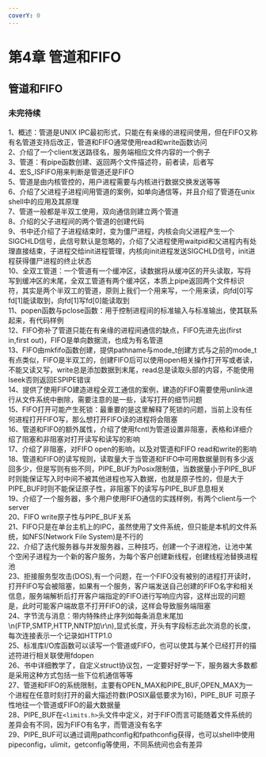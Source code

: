 ```yaml
---
coverY: 0
---
```


# 第4章 管道和FIFO

## 管道和FIFO

### 未完待续

1、概述：管道是UNIX IPC最初形式，只能在有亲缘的进程间使用，但在FIFO又称有名管道支持后改正，管道和FIFO通常使用read和write函数访问  
2、介绍了一个client发送路径名，服务端相应文件内容的一个例子  
3、管道：有pipe函数创建、返回两个文件描述符，前者读，后者写  
4、宏S_ISFIFO用来判断是管道还是FIFO  
5、管道是由内核管控的，用户进程需要与内核进行数据交换发送等等  
6、介绍了父进程子进程间用管道的案例，如单向通信等，并且介绍了管道在unix shell中的应用及其原理  
7、管道一般都是半双工使用，双向通信则建立两个管道  
8、介绍的父子进程间的两个管道的创建代码  
9、书中还介绍了子进程结束时，变为僵尸进程，内核会向父进程产生一个SIGCHLD信号，此信号默认是忽略的，介绍了父进程使用waitpid和父进程内有处理直接结束，子进程交给init进程管理，内核向init进程发送SIGCHLD信号，init进程获得僵尸进程的终止状态  
10、全双工管道：一个管道有一个缓冲区，读数据将从缓冲区的开头读取，写将写到缓冲区的末尾，全双工管道有两个缓冲区，本质上pipe返回两个文件标识符，其实是两个半双工的管道，原则上我们一个用来写，一个用来读，向fd[0]写fd[1]能读取到，向fd[1]写fd[0]能读取到  
11、popen函数与pclose函数：用于控制进程间的标准输入与标准输出，使其联系起来，有代码样例  
12、FIFO弥补了管道只能在有亲缘的进程间通信的缺点，FIFO先进先出(first in,first out)，FIFO是单向数据流，也成为有名管道  
13、FIFO由mkfifo函数创建，提供pathname与mode_t创建方式与之前的mode_t有点类似，FIFO是半双工的，创建FIFO后可以使用open相关操作打开写或者读，不能又读又写，write总是添加数据到末尾，read总是读取头部的内容，不能使用lseek否则返回ESPIPE错误  
14、提供了使用FIFO建造进程全双工通信的案例，建造的FIFO需要使用unlink进行从文件系统中删除，需要注意的是一些，读写打开的细节问题  
15、FIFO打开可能产生死锁：最重要的是这里解释了死锁的问题，当前上没有任何进程打开FIFO写，那么想打开FIFO读的进程将会阻塞  
16、管道和FIFO的额外属性，介绍了使用fcntl为管道设置非阻塞，表格和详细介绍了阻塞和非阻塞对打开读写和读写的影响  
17、介绍了非阻塞，对FIFO open的影响，以及对管道和FIFO read和write的影响  
18、管道和FIFO的读写规则，读取量大于当管道和FIFO中可用数据量则有多少返回多少，但是写则有些不同，PIPE_BUF为Posix限制值，当数据量小于PIPE_BUF时则能保证写入时中间不被其他进程也写入数据，也就是原子性的，但是大于PIPE_BUF时则不能保证原子性，非阻塞下的读写与PIPE_BUF息息相关  
19、介绍了一个服务器，多个用户使用FIFO通信的实践样例，有两个client与一个server  
20、FIFO write原子性与PIPE_BUF关系  
21、FIFO只是在单台主机上的IPC，虽然使用了文件系统，但只能是本机的文件系统，如NFS(Network File System)是不行的  
22、介绍了迭代服务器与并发服务器，三种技巧，创建一个子进程池，让池中某个空闲子进程为一个新的客户服务，为每个客户创建新线程，创建线程池替换进程池  
23、拒接服务型攻击(DOS),有一个问题，在一个FIFO没有被别的进程打开读时，打开FIFO写会被阻塞，如果有一个服务，客户端发送自己创建的FIFO名字和相关信息，服务端解析后打开客户端指定的FIFO进行写响应内容，这样出现的问题是，此时可能客户端故意不打开FIFO的读，这样会导致服务端阻塞  
24、字节流与消息：带内特殊终止序列如每条消息末尾加\n(FTP,SMTP,HTTP,NNTP加\r\n),显式长度，开头有字段标志此次消息的长度，每次连接表示一个记录如HTTP1.0  
25、标准库I/O库函数可以读写一个管道或FIFO，也可以使其与某个已经打开的描述符进行相关联使用fdopen  
26、书中详细教学了，自定义struct协议包，一定要好好学一下，服务器大多数都是采用这种方式包括一些下位机通信等等  
27、管道和FIFO的系统限制，主要有OPEN_MAX和PIPE_BUF,OPEN_MAX为一个进程在任意时刻打开的最大描述符数(POSIX最低要求为16)，PIPE_BUF 可原子性地往一个管道或FIFO的最大数据量  
28、PIPE_BUF在`<limits.h>`头文件中定义，对于FIFO而言可能随着文件系统的差异会有不同，因为FIFO有名字，而管道没有名字  
29、PIPE_BUF可以通过调用pathconfig和fpathconfig获得，也可以shell中使用pipeconfig，ulimit，getconfig等使用，不同系统间也会有差异  
